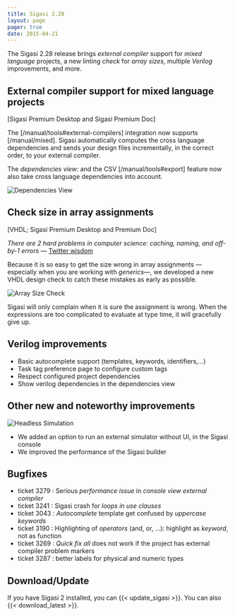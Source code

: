 ```yaml
---
title: Sigasi 2.28
layout: page
pager: true
date: 2015-04-21
---
```


The Sigasi 2.28 release brings *external compiler* support for *mixed language* projects, a new linting *check* for *array sizes*, multiple *Verilog* improvements, and more.

## External compiler support for mixed language projects 
\[Sigasi Premium Desktop and Sigasi Premium Doc\]

The [/manual/tools#external-compilers] integration now supports [/manual/mixed]. Sigasi automatically computes the cross language dependencies and sends your design files incrementally, in the correct order, to your external compiler. 

The *dependencies view*: and the CSV [/manual/tools#export] feature now also take cross language dependencies into account. 

![Dependencies View](/img/releasenotes/2.28/dependencies.png "Dependencies View")

## Check size in array assignments 
\[VHDL; Sigasi Premium Desktop and Premium Doc\]

*There are *2* hard problems in computer science: *caching*, *naming*, and *off-by-1 errors** — [Twitter wisdom](https://twitter.com/codinghorror/status/506010907021828096)

Because it is so easy to get the size wrong in array assignments —especially when you are working with *generics*—, we developed a new VHDL design check to catch these mistakes as early as possible.  

![Array Size Check](/img/releasenotes/2.28/array-size.png "Array Size Check")

Sigasi will only complain when it is sure the assignment is wrong. When the expressions are too complicated to evaluate at type time, it will gracefully give up.

## Verilog improvements

* Basic autocomplete support (templates, keywords, identifiers,...)
* Task tag preference page to configure custom tags
* Respect configured project dependencies
* Show verilog dependencies in the dependencies view

## Other new and noteworthy improvements

![Headless Simulation](/img/releasenotes/2.28/headless-simulation.png "Headless Simulation")

* We added an option to run an external simulator without UI, in the Sigasi console
* We improved the performance of the Sigasi builder

## Bugfixes

* ticket 3279 : Serious *performance issue* in *console view external compiler*
* ticket 3241 : Sigasi crash for *loops in use clauses* 
* ticket 3043 : *Autocomplete* template get confused by *uppercase keywords*
* ticket 3190 : Highlighting of *operators* (and, or, ...): highlight as *keyword*, not as function
* ticket 3269 : *Quick fix all* does not work if the project has external compiler problem markers
* ticket 3287 : better labels for physical and numeric types

## Download/Update

If you have Sigasi 2 installed, you can {{< update_sigasi >}}. You can also {{< download_latest >}}.

